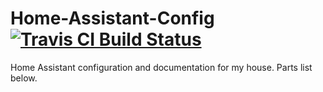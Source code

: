 # Home-Assistant-Config [![Travis CI Build Status](https://travis-ci.org/ackbarr/Home-Assistant-Config.svg?branch=master)](https://travis-ci.org/ackbarr/Home-Assistant-Config) 
Home Assistant configuration and documentation for my house. Parts list below.
